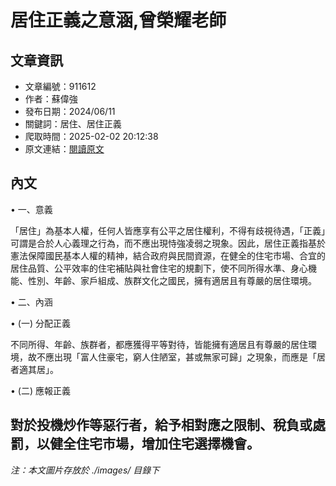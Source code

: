 # 居住正義之意涵,曾榮耀老師

## 文章資訊
- 文章編號：911612
- 作者：蘇偉強
- 發布日期：2024/06/11
- 關鍵詞：居住、居住正義
- 爬取時間：2025-02-02 20:12:38
- 原文連結：[閱讀原文](https://real-estate.get.com.tw/Columns/detail.aspx?no=911612)

## 內文
• 一、意義

「居住」為基本人權，任何人皆應享有公平之居住權利，不得有歧視待遇，「正義」可謂是合於人心義理之行為，而不應出現恃強凌弱之現象。因此，居住正義指基於憲法保障國民基本人權的精神，結合政府與民間資源，在健全的住宅市場、合宜的居住品質、公平效率的住宅補貼與社會住宅的規劃下，使不同所得水準、身心機能、性別、年齡、家戶組成、族群文化之國民，擁有適居且有尊嚴的居住環境。

• 二、內涵

• (一) 分配正義

不同所得、年齡、族群者，都應獲得平等對待，皆能擁有適居且有尊嚴的居住環境，故不應出現「富人住豪宅，窮人住陋室，甚或無家可歸」之現象，而應是「居者適其居」。

• (二) 應報正義

對於投機炒作等惡行者，給予相對應之限制、稅負或處罰，以健全住宅市場，增加住宅選擇機會。
---
*注：本文圖片存放於 ./images/ 目錄下*
